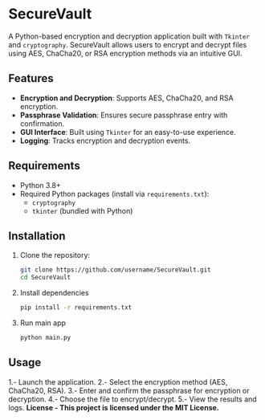 # SecureVault

A Python-based encryption and decryption application built with `Tkinter` and `cryptography`. SecureVault allows users to encrypt and decrypt files using AES, ChaCha20, or RSA encryption methods via an intuitive GUI.

## Features
- **Encryption and Decryption**: Supports AES, ChaCha20, and RSA encryption.
- **Passphrase Validation**: Ensures secure passphrase entry with confirmation.
- **GUI Interface**: Built using `Tkinter` for an easy-to-use experience.
- **Logging**: Tracks encryption and decryption events.

## Requirements
- Python 3.8+
- Required Python packages (install via `requirements.txt`):
  - `cryptography`
  - `tkinter` (bundled with Python)

## Installation
1. Clone the repository:
   ```bash
   git clone https://github.com/username/SecureVault.git
   cd SecureVault

2. Install dependencies
   ```bash
   pip install -r requirements.txt

3. Run main app
    ```bash
   python main.py

## Usage
1.- Launch the application.
2.- Select the encryption method (AES, ChaCha20, RSA).
3.- Enter and confirm the passphrase for encryption or decryption.
4.- Choose the file to encrypt/decrypt.
5.- View the results and logs.
**License - This project is licensed under the MIT License.**